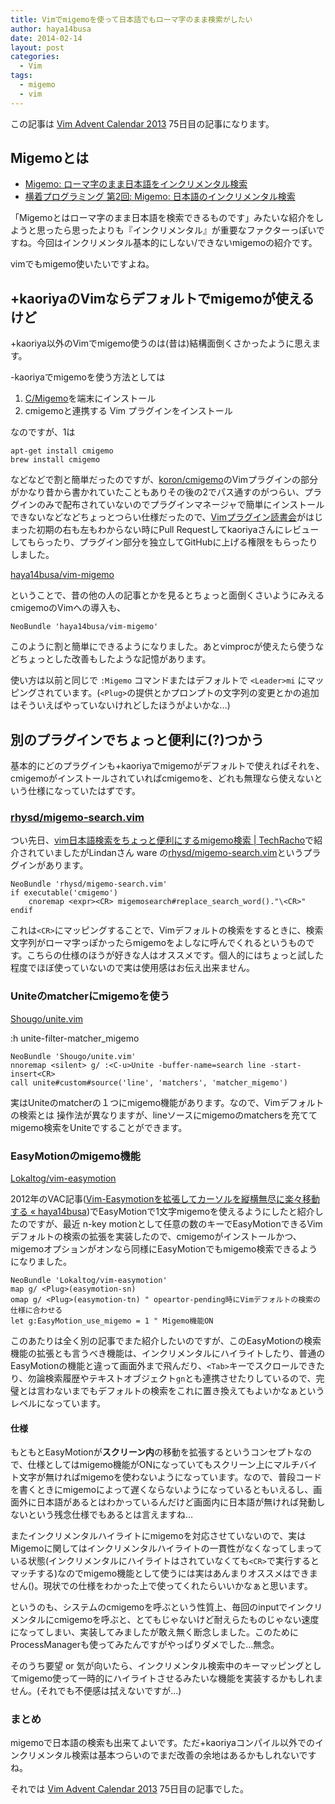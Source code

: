 ```yaml
---
title: Vimでmigemoを使って日本語でもローマ字のまま検索がしたい
author: haya14busa
date: 2014-02-14
layout: post
categories:
  - Vim
tags:
  - migemo
  - vim
---
```

この記事は [Vim Advent Calendar 2013][1] 75日目の記事になります。

## Migemoとは

*   [Migemo: ローマ字のまま日本語をインクリメンタル検索][2]
*   [横着プログラミング 第2回: Migemo: 日本語のインクリメンタル検索][3]

「Migemoとはローマ字のまま日本語を検索できるものです」みたいな紹介をしようと思ったら思ったよりも『インクリメンタル』が重要なファクターっぽいですね。今回はインクリメンタル基本的にしない/できないmigemoの紹介です。

vimでもmigemo使いたいですよね。

## +kaoriyaのVimならデフォルトでmigemoが使えるけど

+kaoriya以外のVimでmigemo使うのは(昔は)結構面倒くさかったように思えます。

-kaoriyaでmigemoを使う方法としては

1.  [C/Migemo][4]を端末にインストール
2.  cmigemoと連携する Vim プラグインをインストール

なのですが、1は

    apt-get install cmigemo
    brew install cmigemo
    

などなどで割と簡単だったのですが、[koron/cmigemo][5]のVimプラグインの部分がかなり昔から書かれていたこともありその後の2でパス通すのがつらい、プラグインのみで配布されていないのでプラグインマネージャで簡単にインストールできないなどなどちょっとつらい仕様だったので、[Vimプラグイン読書会][6]がはじまった初期の右も左もわからない時にPull Requestしてkaoriyaさんにレビューしてもらったり、プラグイン部分を独立してGitHubに上げる権限をもらったりしました。

[haya14busa/vim-migemo][7]

ということで、昔の他の人の記事とかを見るとちょっと面倒くさいようにみえるcmigemoのVimへの導入も、

    NeoBundle 'haya14busa/vim-migemo'
    

このように割と簡単にできるようになりました。あとvimprocが使えたら使うなどちょっとした改善もしたような記憶があります。

使い方は以前と同じで `:Migemo` コマンドまたはデフォルトで `<Leader>mi` にマッピングされています。(`<Plug>`の提供とかプロンプトの文字列の変更とかの追加はそういえばやっていないけれどしたほうがよいかな&#8230;)

## 別のプラグインでちょっと便利に(?)つかう

基本的にどのプラグインも+kaoriyaでmigemoがデフォルトで使えればそれを、cmigemoがインストールされていればcmigemoを、どれも無理なら使えないという仕様になっていたはずです。

### [rhysd/migemo-search.vim][8]

つい先日、[vim日本語検索をちょっと便利にするmigemo検索 | TechRacho][9]で紹介されていましたがLindanさん ware の[rhysd/migemo-search.vim][8]というプラグインがあります。

    NeoBundle 'rhysd/migemo-search.vim'
    if executable('cmigemo')
        cnoremap <expr><CR> migemosearch#replace_search_word()."\<CR>"
    endif
    

これは`<CR>`にマッピングすることで、Vimデフォルトの検索をするときに、検索文字列がローマ字っぽかったらmigemoをよしなに呼んでくれるというものです。こちらの仕様のほうが好きな人はオススメです。個人的にはちょっと試した程度でほぼ使っていないので実は使用感はお伝え出来ません。

### Uniteのmatcherにmigemoを使う

[Shougo/unite.vim][10]

:h unite-filter-matcher_migemo

    NeoBundle 'Shougo/unite.vim'
    nnoremap <silent> g/ :<C-u>Unite -buffer-name=search line -start-insert<CR>
    call unite#custom#source('line', 'matchers', 'matcher_migemo')
    

実はUniteのmatcherの１つにmigemo機能があります。なので、Vimデフォルトの検索とは 操作法が異なりますが、lineソースにmigemoのmatchersを充ててmigemo検索をUniteですることができます。

### EasyMotionのmigemo機能

[Lokaltog/vim-easymotion][11]

2012年のVAC記事([Vim-Easymotionを拡張してカーソルを縦横無尽に楽々移動する « haya14busa][12])でEasyMotionで1文字migemoを使えるようにしたと紹介したのですが、最近 n-key motionとして任意の数のキーでEasyMotionできるVimデフォルトの検索の拡張を実装したので、cmigemoがインストールかつ、migemoオプションがオンなら同様にEasyMotionでもmigemo検索できるようになりました。

    NeoBundle 'Lokaltog/vim-easymotion'
    map g/ <Plug>(easymotion-sn)
    omap g/ <Plug>(easymotion-tn) " opeartor-pending時にVimデフォルトの検索の仕様に合わせる
    let g:EasyMotion_use_migemo = 1 " Migemo機能ON
    

このあたりは全く別の記事でまた紹介したいのですが、このEasyMotionの検索機能の拡張とも言うべき機能は、インクリメンタルにハイライトしたり、普通のEasyMotionの機能と違って画面外まで飛んだり、`<Tab>`キーでスクロールできたり、勿論検索履歴やテキストオブジェクト`gn`とも連携させたりしているので、完璧とは言わないまでもデフォルトの検索をこれに置き換えてもよいかなぁというレベルになっています。

#### 仕様

もともとEasyMotionが**スクリーン内**の移動を拡張するというコンセプトなので、仕様としてはmigemo機能がONになっていてもスクリーン上にマルチバイト文字が無ければmigemoを使わないようになっています。なので、普段コードを書くときにmigemoによって遅くならないようになっているともいえるし、画面外に日本語があるとはわかっているんだけど画面内に日本語が無ければ発動しないという残念仕様でもあるとは言えますね&#8230;

またインクリメンタルハイライトにmigemoを対応させていないので、実はMigemoに関してはインクリメンタルハイライトの一貫性がなくなってしまっている状態(インクリメンタルにハイライトはされていなくても`<CR>`で実行するとマッチする)なのでmigemo機能として使うには実はあんまりオススメはできません()。現状での仕様をわかった上で使ってくれたらいいかなぁと思います。

というのも、システムのcmigemoを呼ぶという性質上、毎回のinputでインクリメンタルにcmigemoを呼ぶと、とてもじゃないけど耐えらたものじゃない速度になってしまい、実装してみましたが敢え無く断念しました。このためにProcessManagerも使ってみたんですがやっぱりダメでした&#8230;無念。

そのうち要望 or 気が向いたら、インクリメンタル検索中のキーマッピングとしてmigemo使って一時的にハイライトさせるみたいな機能を実装するかもしれません。(それでも不便感は拭えないですが&#8230;)

### まとめ

migemoで日本語の検索も出来てよいです。ただ+kaoriyaコンパイル以外でのインクリメンタル検索は基本つらいのでまだ改善の余地はあるかもしれないですね。

それでは [Vim Advent Calendar 2013][1] 75日目の記事でした。

 [1]: http://atnd.org/events/45072
 [2]: http://0xcc.net/migemo/
 [3]: http://0xcc.net/unimag/2/
 [4]: http://www.kaoriya.net/software/cmigemo/
 [5]: https://github.com/koron/cmigemo
 [6]: http://haya14busa.github.io/reading-vimplugin/
 [7]: https://github.com/haya14busa/vim-migemo
 [8]: https://github.com/rhysd/migemo-search.vim
 [9]: http://techracho.bpsinc.jp/yamasita-taisuke/2014_02_06/15331
 [10]: https://github.com/Shougo/unite.vim
 [11]: https://github.com/Lokaltog/vim-easymotion
 [12]: http://haya14busa.com/vim-lazymotion-on-speed/

